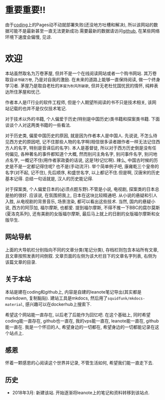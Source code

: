 # 重要重要!!

由于[coding](http://wertherzhang.coding.me/)上的Pages动不动就部署失败(还没地方吐槽和解决), 所以该网站的数据可能不是最新甚至一直无法更新成功.需要最新的数据请访问[github](https://pengzhangdev.github.io), 在某些网络环境下速度会偏慢, 见谅.

# 欢迎

本站虽然取名为万卷茅屋, 但并不是一个在线阅读网站或者一个购书网站. 其万卷取自`读书破万卷`, 乃是对自我的激励.
在未来的道路上能够一直保持阅读, 做一个终身学习者. 茅屋乃是取自老杜的`茅屋为秋风所破歌`, 但并无老杜忧国忧民的情怀, 纯粹表达所住茅屋和忧己.

作者本人是IT行业的软件工程师, 但是个人期望所阅读的书不只是技术相关, 该网站记载的也并不是仅仅技术笔记.

对于技术以外的书籍, 个人偏爱于历史(特别是中国历史)类书籍和探案类书籍. 下面谈谈个人对这两类书籍的一些看法.

对于历史类, 偏爱中国历史的原因, 就是因为作者本人是中国人. 先说说, 不怎么待见西方史的原因吧, 记不住那些人物的名字啊(相信很多读者跟作者一样无法记住西方人的名字, 特别是音译后的名字). 本人是基督徒, 所以对于西方历史倒是没有任何偏见, 各种著名的事件都知道个大概, 然而别问主角名字, 别问事件名字, 别问地点名字, 一概记不住(用作者家政委的话说, 这是1秒记忆啊). 辣么, 中国古时候的历史是不是一定都记得住呢?
也不是(手动流汗). 举个简单例子吧, 康雍乾三个皇帝的名字(对不起, 记不住), 先后顺序, 和盛世名字, 以上都记不住.但是啊, 汉唐宋的历史基本记得. 总结一句话就是, 汉人的历史能记得.

对于探案类, 个人偏爱日本的(必须点题东野).不管是小说, 电视剧, 探案类的日本总是拍的很好. 应该说, 在氛围把我上, 日本在这块比较精通吧. 从小说的悬疑和引人入胜, 从电视剧的背景音乐, 场景渲染, 都可以看出这些技术. 当然, 国内的悬疑小说, 西方的阿莎加, 福尔摩斯, 也都爱. 提到福尔摩斯, 不得不推一下BBC的腐尔莫斯(夏洛克系列), 还有美剧的女版福尔摩斯, 最后马上就上的日剧的女版福尔摩斯和女版华生.


## 网站导航

上面的大导航栏分别指向不同的文章分类(笔记分类), 存档栏则包含本站所有文章, 且文章按照发表时间倒叙.
文章页面的左侧为该大栏目下的文章名字列表, 右侧为该篇文章的目录.

## 关于本站

本站是建在coding和github上, 内容是自建的leanote笔记导出(其实都是markdown, 复制黏贴). 建站工具是mkdocs, 然后用了`squidfunk/mkdocs-material`, 感兴趣可以在dockerhub上搜索下.

希望这个网站能一直存在, 以后老了后能作为回忆吧. 在这个基础上, 同时希望coding能一直存在, github也一直在, 我的vps能一直在, leanote能一直在, github能一直在. 我是一个怀旧的人, 希望身边的一切都在, 希望身边的一切都能记录在这个站点上.

## 感恩

怀着一颗感恩的心阅读这个世界并记录, 不管生活如何, 希望我们能一直走下去.

## 历史

* 2018年3月: 新建该站. 开始逐渐将leanote上的笔记和资料转移到该站点.

